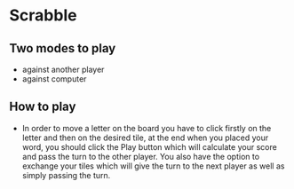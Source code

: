 # Scrabble
## Two modes to play
* against another player
* against computer
## How to play
* In order to move a letter on the board you have to click firstly on the letter and then on the desired tile, at the end when you placed your word, you should click the Play button
which will calculate your score and pass the turn to the other player. You also have the option to exchange your tiles which will give the turn to the next player as well as simply passing the turn.
